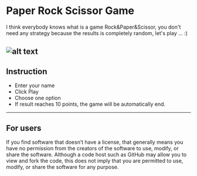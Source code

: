 # Paper Rock Scissor Game
I think everybody knows what is a game Rock&Paper&Scissor, you don't need any strategy because the results is completely random, let's play ... :)

![alt text](https://github.com/Goldyga/miniapp_PapperRockScissor/blob/master/imageMin/PRS.png?raw=true)
---
## Instruction
* Enter your name
* Click Play
* Choose one option
* If result reaches 10 points, the game will be automatically end.
---
## For users
If you find software that doesn’t have a license, that generally means you have no permission from the creators of the software to use, modify, or share the software. Although a code host such as GitHub may allow you to view and fork the code, this does not imply that you are permitted to use, modify, or share the software for any purpose.


